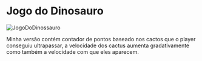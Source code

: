 # Jogo do Dinosauro
![JogoDoDinossauro](.\img\example.png)

Minha versão contém contador de pontos baseado nos cactos que o player conseguiu ultrapassar, a velocidade dos cactus aumenta gradativamente como também a velocidade com que eles aparecem.
